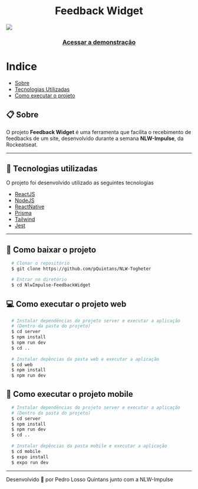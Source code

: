 <h1 align='center'>
  Feedback Widget
</h1>
<img src='https://i.imgur.com/kH1J6Wx.png'>

<h3 align='center'>
  <a href="https://nlw-impulse-feedback-widget.vercel.app/">Acessar a demonstração</a>
</h3>

# Indice
- [Sobre](#-sobre)
- [Tecnologias Utilizadas](#-tecnologias-utilizadas)
- [Como executar o projeto](#-como-baixar-o-projeto)

## 📋 Sobre

O projeto **Feedback Widget** é uma ferramenta que facilita o recebimento de feedbacks de um site, desenvolvido durante a semana **NLW-Impulse**, da Rockeatseat.

---

## 🚀 Tecnologias utilizadas

O projeto foi desenvolvido utilizado as seguintes tecnologias

- [ReactJS](https://reactjs.org)
- [NodeJS](https://nodejs.org/en/)
- [ReactNative](https://reactnative.dev/)
- [Prisma](https://www.prisma.io/)
- [Tailwind](https://tailwindcss.com/)
- [Jest](https://jestjs.io/pt-BR/)

---

## 📁 Como baixar o projeto

```bash
  # Clonar o repositório 
  $ git clone https://github.com/pQuintans/NLW-Togheter

  # Entrar no diretório
  $ cd NlwImpulse-FeedbackWidget
```

## 💻 Como executar o projeto web

```bash
  # Instalar dependências do projeto server e executar a aplicação
  # (Dentro da pasta do projeto)
  $ cd server
  $ npm install
  $ npm run dev
  $ cd ..
  
  # Instalar depências da pasta web e executar a aplicação
  $ cd web
  $ npm install
  $ npm run dev
```

## 📱 Como executar o projeto mobile

```bash
  # Instalar dependências do projeto server e executar a aplicação
  # (Dentro da pasta do projeto)
  $ cd server
  $ npm install
  $ npm run dev
  $ cd ..
  
  # Instalar depências da pasta mobile e executar a aplicação
  $ cd mobile
  $ expo install
  $ expo run dev
```


---
Desenvolvido 🖤 por Pedro Losso Quintans junto com a NLW-Impulse
